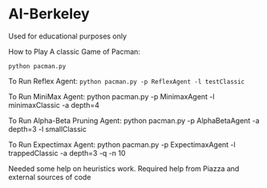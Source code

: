 # AI-Berkeley
Used for educational purposes only

How to Play A classic Game of Pacman:
```
python pacman.py
```

To Run Reflex Agent: 
```python pacman.py -p ReflexAgent -l testClassic```

To Run MiniMax Agent:
python pacman.py -p MinimaxAgent -l minimaxClassic -a depth=4

To Run Alpha-Beta Pruning Agent:
python pacman.py -p AlphaBetaAgent -a depth=3 -l smallClassic

To Run Expectimax Agent:
python pacman.py -p ExpectimaxAgent -l trappedClassic -a depth=3 -q -n 10

Needed some help on heuristics work. Required help from Piazza and external sources of code

